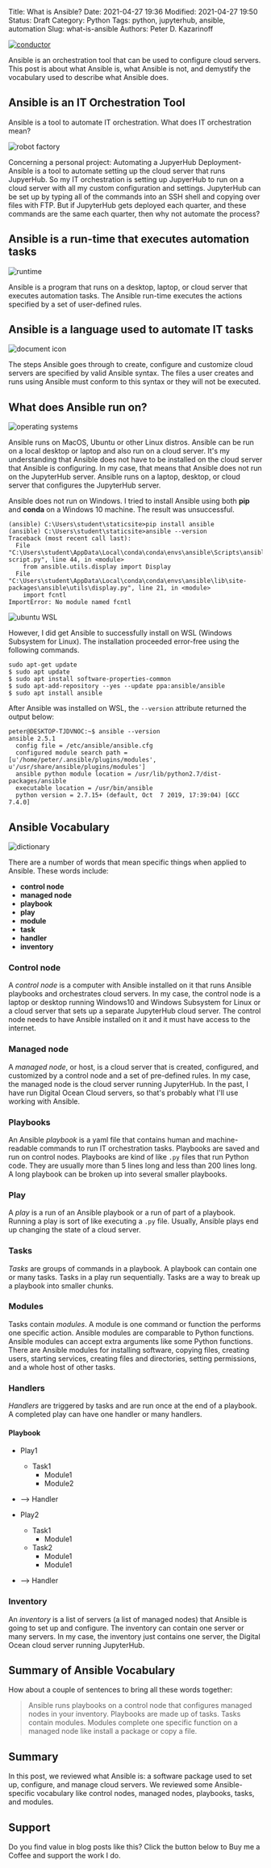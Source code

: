 Title: What is Ansible?
Date: 2021-04-27 19:36
Modified: 2021-04-27 19:50
Status: Draft
Category: Python
Tags: python, jupyterhub, ansible, automation 
Slug: what-is-ansible
Authors: Peter D. Kazarinoff

[![conductor]({static}/posts/ansible/images/conductor.png)]({filename}/posts/ansible/what_is_ansible.md)

Ansible is an orchestration tool that can be used to configure cloud servers. This post is about what Ansible is, what Ansible is not, and demystify the vocabulary used to describe what Ansible does.

## Ansible is an IT Orchestration Tool

Ansible is a tool to automate IT orchestration. What does IT orchestration mean?

![robot factory]({static}/posts/ansible/images/robot_factory.jpg)

Concerning a personal project: Automating a JupyerHub Deployment- Ansible is a tool to automate setting up the cloud server that runs JupyerHub. So my IT orchestration is setting up JupyerHub to run on a cloud server with all my custom configuration and settings. JupyterHub can be set up by typing all of the commands into an SSH shell and copying over files with FTP. But if JupyterHub gets deployed each quarter, and these commands are the same each quarter, then why not automate the process?

## Ansible is a run-time that executes automation tasks

![runtime]({static}/posts/ansible/images/runtime.png)

Ansible is a program that runs on a desktop, laptop, or cloud server that executes automation tasks. The Ansible run-time executes the actions specified by a set of user-defined rules.

## Ansible is a language used to automate IT tasks

![document icon]({static}/posts/ansible/images/document_icon.png)

The steps Ansible goes through to create, configure and customize cloud servers are specified by valid Ansible syntax. The files a user creates and runs using Ansible must conform to this syntax or they will not be executed.

## What does Ansible run on?

![operating systems]({static}/posts/ansible/images/operating_systems.png)

Ansible runs on MacOS, Ubuntu or other Linux distros. Ansible can be run on a local desktop or laptop and also run on a cloud server. It's my understanding that Ansible does not have to be installed on the cloud server that Ansible is configuring. In my case, that means that Ansible does not run on the JupyterHub server. Ansible runs on a laptop, desktop, or cloud server that configures the JupyterHub server. 

Ansible does not run on Windows. I tried to install Ansible using both **pip** and **conda** on a Windows 10 machine. The result was unsuccessful.

```text
(ansible) C:\Users\student\staticsite>pip install ansible
(ansible) C:\Users\student\staticsite>ansible --version
Traceback (most recent call last):
  File "C:\Users\student\AppData\Local\conda\conda\envs\ansible\Scripts\ansible-script.py", line 44, in <module>
    from ansible.utils.display import Display
  File "C:\Users\student\AppData\Local\conda\conda\envs\ansible\lib\site-packages\ansible\utils\display.py", line 21, in <module>
    import fcntl
ImportError: No module named fcntl
```

![ubuntu WSL]({static}/posts/ansible/images/ubuntu_wsl.png)

However, I did get Ansible to successfully install on WSL (Windows Subsystem for Linux). The installation proceeded error-free using the following commands.

```text
sudo apt-get update
$ sudo apt update
$ sudo apt install software-properties-common
$ sudo apt-add-repository --yes --update ppa:ansible/ansible
$ sudo apt install ansible
```

After Ansible was installed on WSL, the ```--version``` attribute returned the output below:

```text
peter@DESKTOP-TJDVNOC:~$ ansible --version
ansible 2.5.1
  config file = /etc/ansible/ansible.cfg
  configured module search path = [u'/home/peter/.ansible/plugins/modules', u'/usr/share/ansible/plugins/modules']
  ansible python module location = /usr/lib/python2.7/dist-packages/ansible
  executable location = /usr/bin/ansible
  python version = 2.7.15+ (default, Oct  7 2019, 17:39:04) [GCC 7.4.0]
```

## Ansible Vocabulary

![dictionary]({static}/posts/ansible/images/dictionary.png)

There are a number of words that mean specific things when applied to Ansible. These words include:

 * **control node**
 * **managed node**
 * **playbook**
 * **play**
 * **module**
 * **task**
 * **handler**
 * **inventory**

### Control node

A _control node_ is a computer with Ansible installed on it that runs Ansible playbooks and orchestrates cloud servers. In my case, the control node is a laptop or desktop running Windows10 and Windows Subsystem for Linux or a cloud server that sets up a separate JupyterHub cloud server. The control node needs to have Ansible installed on it and it must have access to the internet. 

### Managed node

A _managed node_, or host, is a cloud server that is created, configured, and customized by a control node and a set of pre-defined rules. In my case, the managed node is the cloud server running JupyterHub. In the past, I have run Digital Ocean Cloud servers, so that's probably what I'll use working with Ansible. 

### Playbooks

An Ansible _playbook_ is a yaml file that contains human and machine-readable commands to run IT orchestration tasks. Playbooks are saved and run on control nodes. Playbooks are kind of like ```.py``` files that run Python code. They are usually more than 5 lines long and less than 200 lines long. A long playbook can be broken up into several smaller playbooks.

### Play

A _play_ is a run of an Ansible playbook or a run of part of a playbook.  Running a play is sort of like executing a ```.py``` file. Usually, Ansible plays end up changing the state of a cloud server.

### Tasks

_Tasks_ are groups of commands in a playbook. A playbook can contain one or many tasks. Tasks in a play run sequentially. Tasks are a way to break up a playbook into smaller chunks.

### Modules

Tasks contain _modules_. A module is one command or function the performs one specific action. Ansible modules are comparable to Python functions. Ansible modules can accept extra arguments like some Python functions. There are Ansible modules for installing software, copying files, creating users, starting services, creating files and directories, setting permissions, and a whole host of other tasks. 

### Handlers

_Handlers_ are triggered by tasks and are run once at the end of a playbook. A completed play can have one handler or many handlers.

#### Playbook

   * Play1
     * Task1
       * Module1
       * Module2
   * --> Handler 

   * Play2
     * Task1
       * Module1
     * Task2
       * Module1
       * Module1
   * --> Handler

### Inventory

An _inventory_ is a list of servers (a list of managed nodes) that Ansible is going to set up and configure. The inventory can contain one server or many servers. In my case, the inventory just contains one server, the Digital Ocean cloud server running JupyterHub.

## Summary of Ansible Vocabulary

How about a couple of sentences to bring all these words together:

> Ansible runs playbooks on a control node that configures managed nodes in your inventory. Playbooks are made up of tasks. Tasks contain modules. Modules complete one specific function on a managed node like install a package or copy a file.

## Summary

In this post, we reviewed what Ansible is: a software package used to set up, configure, and manage cloud servers. We reviewed some Ansible-specific vocabulary like control nodes, managed nodes, playbooks, tasks, and modules.

## Support

Do you find value in blog posts like this? Click the button below to Buy me a Coffee and support the work I do.

<script type="text/javascript" src="https://cdnjs.buymeacoffee.com/1.0.0/button.prod.min.js" data-name="bmc-button" data-slug="pythonforengr" data-color="#5F7FFF" data-emoji=""  data-font="Inter" data-text="Buy me a coffee" data-outline-color="#000000" data-font-color="#ffffff" data-coffee-color="#FFDD00" ></script>
